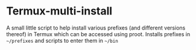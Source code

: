 # Termux-multi-install

A small little script to help install various prefixes (and different versions thereof) in Termux which can be accessed using proot.
Installs prefixes in `~/prefixes` and scripts to enter them in `~/bin`
